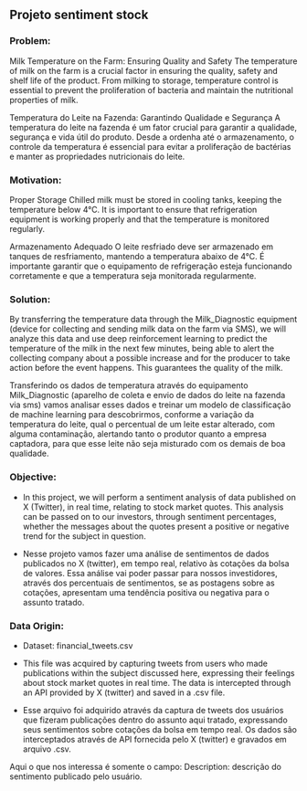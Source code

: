 ## Projeto sentiment stock
### Problem:
Milk Temperature on the Farm: Ensuring Quality and Safety
The temperature of milk on the farm is a crucial factor in ensuring the quality, safety and shelf life of the product. From milking to storage, temperature control is essential to prevent the proliferation of bacteria and maintain the nutritional properties of milk.

Temperatura do Leite na Fazenda: Garantindo Qualidade e Segurança
A temperatura do leite na fazenda é um fator crucial para garantir a qualidade, segurança e vida útil do produto. Desde a ordenha até o armazenamento, o controle da temperatura é essencial para evitar a proliferação de bactérias e manter as propriedades nutricionais do leite.

### Motivation:
Proper Storage
Chilled milk must be stored in cooling tanks, keeping the temperature below 4°C. It is important to ensure that refrigeration equipment is working properly and that the temperature is monitored regularly.

Armazenamento Adequado
O leite resfriado deve ser armazenado em tanques de resfriamento, mantendo a temperatura abaixo de 4°C. É importante garantir que o equipamento de refrigeração esteja funcionando corretamente e que a temperatura seja monitorada regularmente.

### Solution:
By transferring the temperature data through the Milk_Diagnostic equipment (device for collecting and sending milk data on the farm via SMS), we will analyze this data and use deep reinforcement learning to predict the temperature of the milk in the next few minutes, being able to alert the collecting company about a possible increase and for the producer to take action before the event happens. This guarantees the quality of the milk.

Transferindo os dados de temperatura através do equipamento Milk_Diagnostic (aparelho de coleta e envio de dados do leite na fazenda via sms) vamos analisar esses dados e treinar um modelo de classificação de machine learning para descobrirmos, conforme a variação da temperatura do leite, qual o percentual de um leite estar alterado, com alguma contaminação, alertando tanto o produtor quanto a empresa captadora, para que esse leite não seja misturado com os demais de boa qualidade.

### Objective:
- In this project, we will perform a sentiment analysis of data published on X (Twitter), in real time, relating to stock market quotes. This analysis can be passed on to our investors, through sentiment percentages, whether the messages about the quotes present a positive or negative trend for the subject in question.

- Nesse projeto vamos fazer uma análise de sentimentos de dados publicados no X (twitter), em tempo real, relativo às cotações da bolsa de valores. Essa análise vai poder passar para nossos investidores, através dos percentuais de sentimentos, se as postagens sobre as cotações, apresentam uma tendência positiva ou negativa para o assunto tratado.

### Data Origin:
- Dataset: financial_tweets.csv

- This file was acquired by capturing tweets from users who made publications within the subject discussed here, expressing their feelings about stock market quotes in real time. The data is intercepted through an API provided by X (twitter) and saved in a .csv file.

- Esse arquivo foi adquirido através da captura de tweets dos usuários que fizeram publicações dentro do assunto aqui tratado, expressando seus sentimentos sobre cotações da bolsa em tempo real. Os dados são interceptados através de API fornecida pelo X (twitter) e gravados em arquivo .csv.

Aqui o que nos interessa é somente o campo:
Description: descrição do sentimento publicado pelo usuário.